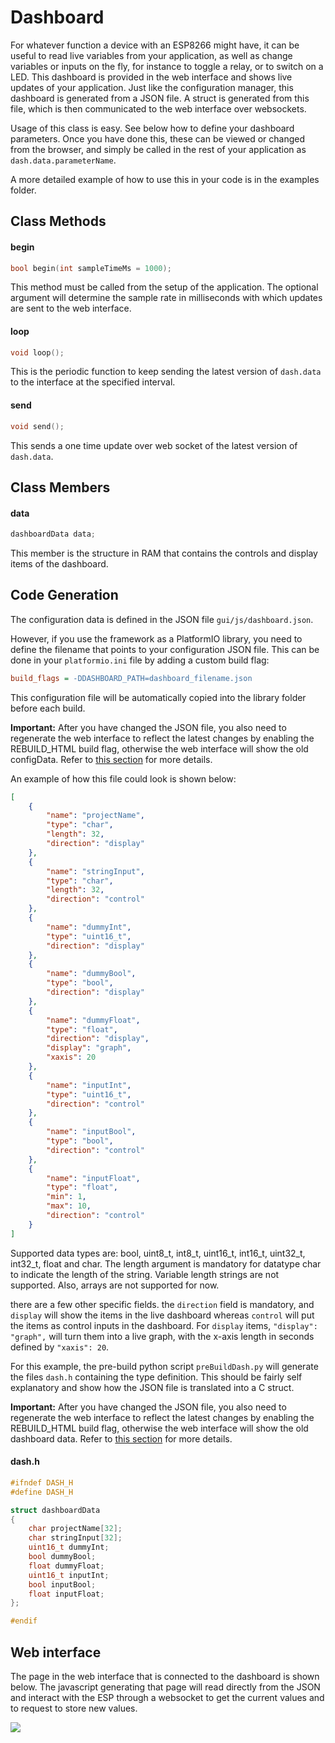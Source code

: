 # Dashboard

For whatever function a device with an ESP8266 might have, it can be useful to read live variables from your application, as well as change variables or inputs on the fly, for instance to toggle a relay, or to switch on a LED. This dashboard is provided in the web interface and shows live updates of your application. Just like the configuration manager, this dashboard is generated from a JSON file. A struct is generated from this file, which is then communicated to the web interface over websockets. 

Usage of this class is easy. See below how to define your dashboard parameters. Once you have done this, these can be viewed or changed from the browser, and simply be called in the rest of your application as `dash.data.parameterName`.

A more detailed example of how to use this in your code is in the examples folder.

## Class Methods

#### begin

```c++
bool begin(int sampleTimeMs = 1000);
```
This method must be called from the setup of the application. The optional argument will determine the sample rate in milliseconds with which updates are sent to the web interface. 

#### loop

```c++
void loop();
```
This is the periodic function to keep sending the latest version of `dash.data` to the interface at the specified interval.

#### send

```c++
void send();
```
This sends a one time update over web socket of the latest version of `dash.data`.

## Class Members

#### data

```c++
dashboardData data;
```
This member is the structure in RAM that contains the controls and display items of the dashboard.

## Code Generation

The configuration data is defined in the JSON file `gui/js/dashboard.json`. 

However, if you use the framework as a PlatformIO library, you need to define the filename that points to your configuration JSON file. This can be done in your `platformio.ini` file by adding a custom build flag:

```ini
build_flags = -DDASHBOARD_PATH=dashboard_filename.json
```

This configuration file will be automatically copied into the library folder before each build. 

**Important:** After you have changed the JSON file, you also need to regenerate the web interface to reflect the latest changes by enabling the REBUILD_HTML build flag, otherwise the web interface will show the old configData. Refer to [this section](https://github.com/maakbaas/esp8266-iot-framework/blob/master/docs/getting-started.md#editing-the-web-interface) for more details.

An example of how this file could look is shown below:

```json
[
    {
        "name": "projectName",
        "type": "char",
        "length": 32,
        "direction": "display"
    },
    {
        "name": "stringInput",
        "type": "char",
        "length": 32,
        "direction": "control"
    },
    {
        "name": "dummyInt",
        "type": "uint16_t",
        "direction": "display"
    },
    {
        "name": "dummyBool",
        "type": "bool",
        "direction": "display"
    },
    {
        "name": "dummyFloat",
        "type": "float",
        "direction": "display",
        "display": "graph",
        "xaxis": 20
    },
    {
        "name": "inputInt",
        "type": "uint16_t",
        "direction": "control"
    },
    {
        "name": "inputBool",
        "type": "bool",
        "direction": "control"
    },
    {
        "name": "inputFloat",
        "type": "float",
        "min": 1,
        "max": 10,
        "direction": "control"
    }
]
```

Supported data types are: bool, uint8_t, int8_t, uint16_t, int16_t, uint32_t, int32_t, float and char. The length argument is mandatory for datatype char to indicate the length of the string. Variable length strings are not supported. Also, arrays are not supported for now. 

there are a few other specific fields. the `direction` field is mandatory, and `display` will show the items in the live dashboard whereas `control` will put the items as control inputs in the dashboard. For `display` items, `"display": "graph",` will turn them into a live graph, with the x-axis length in seconds defined by `"xaxis": 20`.

For this example, the pre-build python script `preBuildDash.py` will generate the files `dash.h` containing the type definition. This should be fairly self explanatory and show how the JSON file is translated into a C struct.

**Important:** After you have changed the JSON file, you also need to regenerate the web interface to reflect the latest changes by enabling the REBUILD_HTML build flag, otherwise the web interface will show the old dashboard data. Refer to [this section](https://github.com/maakbaas/esp8266-iot-framework/blob/master/docs/getting-started.md#editing-the-web-interface) for more details.

#### dash.h
```c++
#ifndef DASH_H
#define DASH_H

struct dashboardData
{
	char projectName[32];
	char stringInput[32];
	uint16_t dummyInt;
	bool dummyBool;
	float dummyFloat;
	uint16_t inputInt;
	bool inputBool;
	float inputFloat;
};

#endif
```

## Web interface

The page in the web interface that is connected to the dashboard is shown below. The javascript generating that page will read directly from the JSON and interact with the ESP through a websocket to get the current values and to request to store new values.

![](https://raw.githubusercontent.com/maakbaas/esp8266-iot-framework/master/docs/img/screenshot-dashboard.png)
